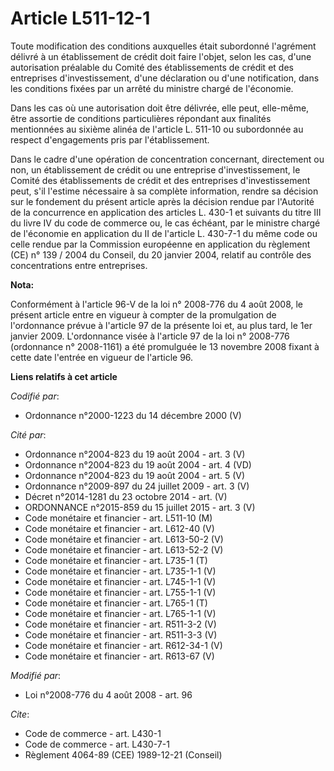 # Article L511-12-1

Toute modification des conditions auxquelles était subordonné l'agrément délivré à un établissement de crédit doit faire
l'objet, selon les cas, d'une autorisation préalable du Comité des établissements de crédit et des entreprises
d'investissement, d'une déclaration ou d'une notification, dans les conditions fixées par un arrêté du ministre chargé de
l'économie. 

Dans les cas où une autorisation doit être délivrée, elle peut, elle-même, être assortie de conditions particulières
répondant aux finalités mentionnées au sixième alinéa de l'article L. 511-10 ou subordonnée au respect d'engagements pris par
l'établissement. 

Dans le cadre d'une opération de concentration concernant, directement ou non, un établissement de crédit ou une entreprise
d'investissement, le Comité des établissements de crédit et des entreprises d'investissement peut, s'il l'estime nécessaire à
sa complète information, rendre sa décision sur le fondement du présent article après la décision rendue par l'Autorité de la
concurrence en application des articles L. 430-1 et suivants du titre III du livre IV du code de commerce ou, le cas échéant,
par le ministre chargé de l'économie en application du II de l'article L. 430-7-1 du même code ou celle rendue par la
Commission européenne en application du règlement (CE) n° 139 / 2004 du Conseil, du 20 janvier 2004, relatif au contrôle des
concentrations entre entreprises.

**Nota:**

Conformément à l'article 96-V de la loi n° 2008-776 du 4 août 2008, le présent article entre en vigueur à compter de la
promulgation de l'ordonnance prévue à l'article 97 de la présente loi et, au plus tard, le 1er janvier 2009. L'ordonnance
visée à l'article 97 de la loi n° 2008-776 (ordonnance n° 2008-1161) a été promulguée le 13 novembre 2008 fixant à cette date
l'entrée en vigueur de l'article 96.

**Liens relatifs à cet article**

_Codifié par_:

  - Ordonnance n°2000-1223 du 14 décembre 2000 (V)

_Cité par_:

  - Ordonnance n°2004-823 du 19 août 2004 - art. 3 (V)
  - Ordonnance n°2004-823 du 19 août 2004 - art. 4 (VD)
  - Ordonnance n°2004-823 du 19 août 2004 - art. 5 (V)
  - Ordonnance n°2009-897 du 24 juillet 2009 - art. 3 (V)
  - Décret n°2014-1281 du 23 octobre 2014 - art. (V)
  - ORDONNANCE n°2015-859 du 15 juillet 2015 - art. 3 (V)
  - Code monétaire et financier - art. L511-10 (M)
  - Code monétaire et financier - art. L612-40 (V)
  - Code monétaire et financier - art. L613-50-2 (V)
  - Code monétaire et financier - art. L613-52-2 (V)
  - Code monétaire et financier - art. L735-1 (T)
  - Code monétaire et financier - art. L735-1-1 (V)
  - Code monétaire et financier - art. L745-1-1 (V)
  - Code monétaire et financier - art. L755-1-1 (V)
  - Code monétaire et financier - art. L765-1 (T)
  - Code monétaire et financier - art. L765-1-1 (V)
  - Code monétaire et financier - art. R511-3-2 (V)
  - Code monétaire et financier - art. R511-3-3 (V)
  - Code monétaire et financier - art. R612-34-1 (V)
  - Code monétaire et financier - art. R613-67 (V)

_Modifié par_:

  - Loi n°2008-776 du 4 août 2008 - art. 96

_Cite_:

  - Code de commerce - art. L430-1
  - Code de commerce - art. L430-7-1
  - Règlement 4064-89 (CEE) 1989-12-21 (Conseil)
